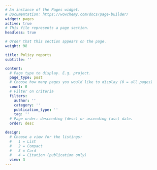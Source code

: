 ```yaml
---
# An instance of the Pages widget.
# Documentation: https://wowchemy.com/docs/page-builder/
widget: pages
active: true 
# This file represents a page section.
headless: true

# Order that this section appears on the page.
weight: 98

title: Policy reports
subtitle: ''

content:
  # Page type to display. E.g. project.
  page_type: post
  # Choose how many pages you would like to display (0 = all pages)
  count: 0
  # Filter on criteria
  filters:
    author: ''
    category: ''
    publication_type: ''
    tag: ''
  # Page order: descending (desc) or ascending (asc) date.
  order: desc

design:
  # Choose a view for the listings:
  #   1 = List
  #   2 = Compact
  #   3 = Card
  #   4 = Citation (publication only)
  view: 3
---
```


